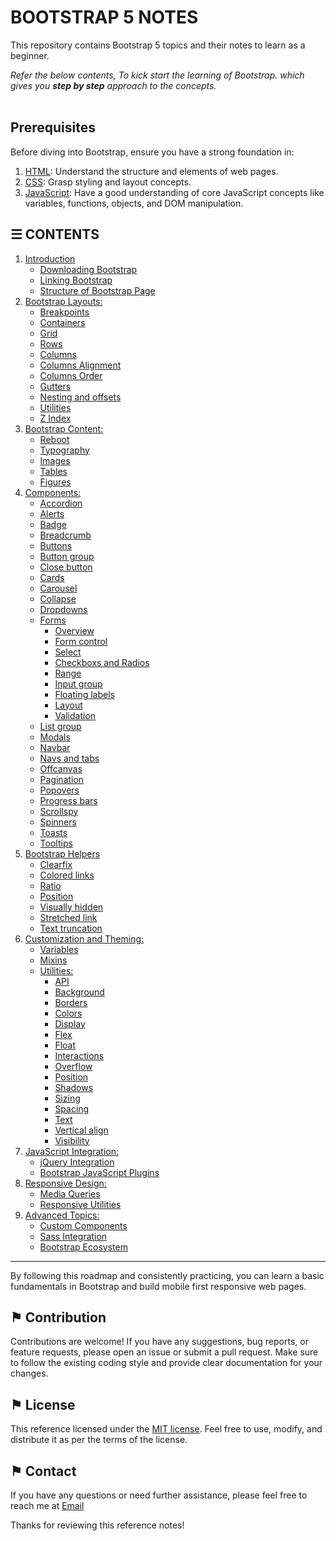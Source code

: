 # BOOTSTRAP 5 NOTES

This repository contains Bootstrap 5 topics and their notes to learn as a beginner.

*Refer the below contents, To kick start the learning of Bootstrap. which gives you __step by step__ approach to the concepts.*
\
&nbsp;

## Prerequisites
Before diving into Bootstrap, ensure you have a strong foundation in:
1. [HTML](https://github.com/ag-sanjjeev/HTML-Notes): Understand the structure and elements of web pages.
2. [CSS](https://github.com/ag-sanjjeev/CSS-Notes): Grasp styling and layout concepts.
3. [JavaScript](https://github.com/ag-sanjjeev/JavaScript-Notes): Have a good understanding of core JavaScript concepts like variables, functions, objects, and DOM manipulation.

## &#9776; CONTENTS 
1. [Introduction](./introduction.md)
    - [Downloading Bootstrap](./introduction.md#-downloading-bootstrap)
    - [Linking Bootstrap](./introduction.md#-linking-bootstrap)
    - [Structure of Bootstrap Page](./introduction.md#-structure-of-bootstrap-page)
2. [Bootstrap Layouts:](./docs/v5/bootstrap-layouts.md)
    - [Breakpoints](./docs/v5/bootstrap-layouts.md#-breakpoints)
    - [Containers](./docs/v5/bootstrap-layouts.md#-containers)
    - [Grid](./docs/v5/bootstrap-layouts.md#-grid)
    - [Rows](./docs/v5/bootstrap-layouts.md#-rows)
    - [Columns](./docs/v5/bootstrap-layouts.md#-columns)
    - [Columns Alignment](./docs/v5/bootstrap-layouts.md#-columns-alignment)
    - [Columns Order](./docs/v5/bootstrap-layouts.md#-columns-order)
    - [Gutters](./docs/v5/bootstrap-layouts.md#-gutters)
    - [Nesting and offsets](./docs/v5/bootstrap-layouts.md#-nesting-and-offsets)
    - [Utilities](./docs/v5/bootstrap-layouts.md#-utilities)
    - [Z Index](./docs/v5/bootstrap-layouts.md#-z-index)
3. [Bootstrap Content:](./docs/v5/bootstrap-content.md)
    - [Reboot](./docs/v5/bootstrap-content.md#-reboot)
    - [Typography](./docs/v5/bootstrap-content.md#-typography)
    - [Images](./docs/v5/bootstrap-content.md#-images)
    - [Tables](./docs/v5/bootstrap-content.md#-tables)
    - [Figures](./docs/v5/bootstrap-content.md#-figures)
5. [Components:](./docs/v5/components.md)
    - [Accordion](./docs/v5/components.md#-accordion)
    - [Alerts](./docs/v5/components.md#-alerts)
    - [Badge](./docs/v5/components.md#-badge)
    - [Breadcrumb](./docs/v5/components.md#-breadcrumb)
    - [Buttons](./docs/v5/components.md#-buttons)
    - [Button group](./docs/v5/components.md#-button-group)
    - [Close button](./docs/v5/components.md#-close-button)
    - [Cards](./docs/v5/components.md#-cards)
    - [Carousel](./docs/v5/components.md#-carousel)
    - [Collapse](./docs/v5/components.md#-collapse)
    - [Dropdowns](./docs/v5/components.md#-dropdowns)
    - [Forms](./docs/v5/components.md#-forms)
      - [Overview](./docs/v5/components.md#-overview)
      - [Form control](./docs/v5/components.md#-form-control)
      - [Select](./docs/v5/components.md#-select)
      - [Checkboxs and Radios](./docs/v5/components.md#-checkboxs-and-radios)
      - [Range](./docs/v5/components.md#-range)
      - [Input group](./docs/v5/components.md#-input-group)
      - [Floating labels](./docs/v5/components.md#-floating-labels)
      - [Layout](./docs/v5/components.md#-layout)
      - [Validation](./docs/v5/components.md#-validation)
    - [List group](./docs/v5/components.md#-list-group)
    - [Modals](./docs/v5/components.md#-modals)
    - [Navbar](./docs/v5/components.md#-navbar)
    - [Navs and tabs](./docs/v5/components.md#-navs-and-tabs)
    - [Offcanvas](./docs/v5/components.md#-offcanvas)
    - [Pagination](./docs/v5/components.md#-pagination)
    - [Popovers](./docs/v5/components.md#-popovers)
    - [Progress bars](./docs/v5/components.md#-progress-bars)
    - [Scrollspy](./docs/v5/components.md#-scrollspy)
    - [Spinners](./docs/v5/components.md#-spinners)
    - [Toasts](./docs/v5/components.md#-toasts)
    - [Tooltips](./docs/v5/components.md#-tooltips)
6. [Bootstrap Helpers](#-bootstrap-helpers)
    - [Clearfix](#-clearfix)
    - [Colored links](#-colored-links)
    - [Ratio](#-ratio)
    - [Position](#-position)
    - [Visually hidden](#-visually-hidden)
    - [Stretched link](#-stretched-link)
    - [Text truncation](#-text-truncation)
7. [Customization and Theming:](#-customization-and-theming)
    - [Variables](#-variables)  
    - [Mixins](#-mixins)  
    - [Utilities:](#-utilities)
      - [API](#-api)
      - [Background](#-background)
      - [Borders](#-borders)
      - [Colors](#-colors)
      - [Display](#-display)
      - [Flex](#-flex)
      - [Float](#-float)
      - [Interactions](#-interactions)
      - [Overflow](#-overflow)
      - [Position](#-position)
      - [Shadows](#-shadows)
      - [Sizing](#-sizing)
      - [Spacing](#-spacing)
      - [Text](#-text)
      - [Vertical align](#-vertical-align)
      - [Visibility](#-visibility)
8. [JavaScript Integration:](#-javascript-integration)
    - [jQuery Integration](#-jquery-integration)
    - [Bootstrap JavaScript Plugins](#-bootstrap-javascript-plugins)
9. [Responsive Design:](#-responsive-design)
    - [Media Queries](#-media-queries)  
    - [Responsive Utilities](#-responsive-utilities)
10. [Advanced Topics:](#-advanced-topics)
    - [Custom Components](#-custom-components)
    - [Sass Integration](#-sass-integration)
    - [Bootstrap Ecosystem](#-bootstrap-ecosystem)

---

By following this roadmap and consistently practicing, you can learn a basic fundamentals in Bootstrap and build mobile first responsive web pages.

## &#9873; Contribution
Contributions are welcome! If you have any suggestions, bug reports, or feature requests, please open an issue or submit a pull request. Make sure to follow the existing coding style and provide clear documentation for your changes.

## &#9873; License
This reference licensed under the [MIT license](LICENSE). Feel free to use, modify, and distribute it as per the terms of the license.

## &#9873; Contact
If you have any questions or need further assistance, please feel free to reach me at [Email](mailto:resulttext)


Thanks for reviewing this reference notes!